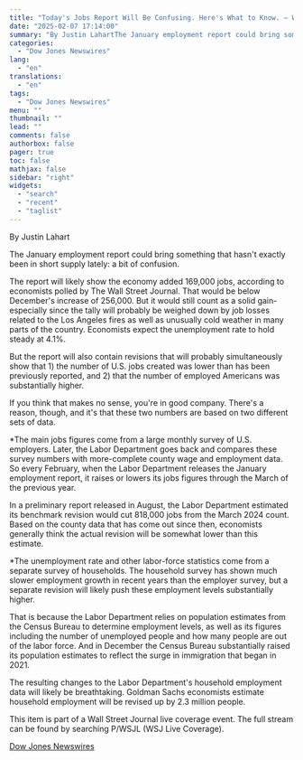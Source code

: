 ```yaml
---
title: "Today's Jobs Report Will Be Confusing. Here's What to Know. — WSJ"
date: "2025-02-07 17:14:00"
summary: "By Justin LahartThe January employment report could bring something that hasn't exactly been in short supply lately: a bit of confusion.The report will likely show the economy added 169,000 jobs, according to economists polled by The Wall Street Journal. That would be below December's increase of 256,000. But it would..."
categories:
  - "Dow Jones Newswires"
lang:
  - "en"
translations:
  - "en"
tags:
  - "Dow Jones Newswires"
menu: ""
thumbnail: ""
lead: ""
comments: false
authorbox: false
pager: true
toc: false
mathjax: false
sidebar: "right"
widgets:
  - "search"
  - "recent"
  - "taglist"
---
```


By Justin Lahart

The January employment report could bring something that hasn't exactly been in short supply lately: a bit of confusion.

The report will likely show the economy added 169,000 jobs, according to economists polled by The Wall Street Journal. That would be below December's increase of 256,000. But it would still count as a solid gain-especially since the tally will probably be weighed down by job losses related to the Los Angeles fires as well as unusually cold weather in many parts of the country. Economists expect the unemployment rate to hold steady at 4.1%.

But the report will also contain revisions that will probably simultaneously show that 1) the number of U.S. jobs created was lower than has been previously reported, and 2) that the number of employed Americans was substantially higher.

If you think that makes no sense, you're in good company. There's a reason, though, and it's that these two numbers are based on two different sets of data.

\*The main jobs figures come from a large monthly survey of U.S. employers. Later, the Labor Department goes back and compares these survey numbers with more-complete county wage and employment data. So every February, when the Labor Department releases the January employment report, it raises or lowers its jobs figures through the March of the previous year.

In a preliminary report released in August, the Labor Department estimated its benchmark revision would cut 818,000 jobs from the March 2024 count. Based on the county data that has come out since then, economists generally think the actual revision will be somewhat lower than this estimate.

\*The unemployment rate and other labor-force statistics come from a separate survey of households. The household survey has shown much slower employment growth in recent years than the employer survey, but a separate revision will likely push these employment levels substantially higher.

That is because the Labor Department relies on population estimates from the Census Bureau to determine employment levels, as well as its figures including the number of unemployed people and how many people are out of the labor force. And in December the Census Bureau substantially raised its population estimates to reflect the surge in immigration that began in 2021.

The resulting changes to the Labor Department's household employment data will likely be breathtaking. Goldman Sachs economists estimate household employment will be revised up by 2.3 million people.

This item is part of a Wall Street Journal live coverage event. The full stream can be found by searching P/WSJL (WSJ Live Coverage).

[Dow Jones Newswires](https://www.tradingview.com/news/DJN_DN20250207003596:0/)
